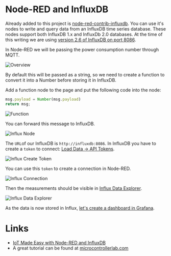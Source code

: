 # Node-RED and InfluxDB

Already added to this project is [node-red-contrib-influxdb](https://flows.nodered.org/node/node-red-contrib-influxdb). You can use it's nodes to write and query data from an InfluxDB time series database. These nodes support both InfluxDB 1.x and InfluxDb 2.0 databases. At the time of this writing we are using [version 2.6 of InfluxDB on port 8086](http://admin:adminadmin@localhost:8086).

In Node-RED we will be passing the power consumption number through MQTT. 

![Overview](./docs/images/influx-flow.png)

By default this will be passed as a string, so we need to create a function to convert it into a Number before storing it in InfluxDB. 

Add a function node to the page and put the following code into the node:

```JavaScript
msg.payload = Number(msg.payload)
return msg;
```

![Function](./docs/images/influx-function.png)

You can forward this message to InfluxDB. 

![Influx Node](./docs/images/influx-node.png) 

The `URL`of our InfluxDB is `http://influxdb:8086`. In InfluxDB you have to create a `token` to connect: [Load Data -> API Tokens](http://localhost:8086/orgs/721027680173bf2f/load-data/tokens).

![Influx Create Token](./docs/images/influx-create-token.png)

You can use this `token` to create a connection in Node-RED.

![Influx Connection](./docs/images/influx-connection.png)

Then the measurements should be visible in [Influx Data Explorer](http://localhost:8086/orgs/721027680173bf2f/data-explorer?bucket=test).

![Influx Data Explorer](./docs/images/influx-data-explorer.png)

As the data is now stored in Influx, [let's create a dashboard in Grafana](../dashboard/README.md).

# Links

* [IoT Made Easy with Node-RED and InfluxDB](https://www.influxdata.com/blog/iot-easy-node-red-influxdb/)
* A great tutorial can be found at [microcontrollerlab.com](https://microcontrollerslab.com/esp32-mqtt-publish-multiple-sensor-readings-node-red/)



